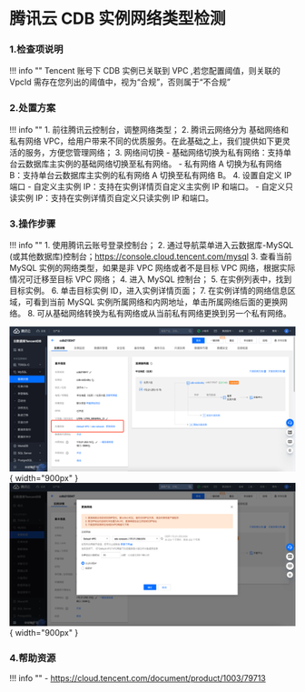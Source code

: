 # 腾讯云 CDB 实例网络类型检测

### 1.检查项说明
!!! info ""
    Tencent  账号下 CDB 实例已关联到 VPC ,若您配置阈值，则关联的 VpcId 需存在您列出的阈值中，视为“合规”，否则属于“不合规”

### 2.处置方案
!!! info ""
    1. 前往腾讯云控制台，调整网络类型；
    2. 腾讯云网络分为 基础网络和私有网络 VPC，给用户带来不同的优质服务。在此基础之上，我们提供如下更灵活的服务，方便您管理网络；
    3. 网络间切换
        - 基础网络切换为私有网络：支持单台云数据库主实例的基础网络切换至私有网络。
        - 私有网络 A 切换为私有网络 B：支持单台云数据库主实例的私有网络 A 切换至私有网络 B。
    4. 设置自定义 IP 端口
        - 自定义主实例 IP：支持在实例详情页自定义主实例 IP 和端口。
        - 自定义只读实例 IP：支持在实例详情页自定义只读实例 IP 和端口。

### 3.操作步骤
!!! info ""
    1. 使用腾讯云账号登录控制台；
    2. 通过导航菜单进入云数据库-MySQL (或其他数据库)控制台；https://console.cloud.tencent.com/mysql
    3. 查看当前 MySQL 实例的网络类型，如果是非 VPC 网络或者不是目标 VPC 网络，根据实际情况可迁移至目标 VPC 网络；
    4. 进入 MySQL 控制台；
    5. 在实例列表中，找到目标实例。
    6. 单击目标实例 ID，进入实例详情页面；
    7. 在实例详情的网络信息区域，可看到当前 MySQL 实例所属网络和内网地址，单击所属网络后面的更换网络。
    8. 可从基础网络转换为私有网络或从当前私有网络更换到另一个私有网络。

![处置方案-查看当前网络类型](../../img/suggest/tencent/cdb-mysql-instance.png){ width="900px" }
![处置方案-切换当前网络类型](../../img/suggest/tencent/cdb-mysql-change-network.png){ width="900px" }


### 4.帮助资源
!!! info ""
    - https://cloud.tencent.com/document/product/1003/79713
    